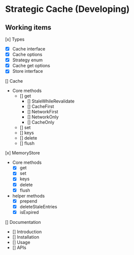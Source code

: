 # Strategic Cache (Developing)

## Working items

[x] Types
- [x] Cache interface
- [x] Cache options
- [x] Strategy enum
- [x] Cache get options
- [x] Store interface

[] Cache
- Core methods
  - [] get
    - [] StaleWhileRevalidate
    - [] CacheFirst
    - [] NetworkFirst
    - [] NetworkOnly
    - [] CacheOnly
  - [] set
  - [] keys
  - [] delete
  - [] flush

[x] MemoryStore
- Core methods
  - [x] get
  - [x] set
  - [x] keys
  - [x] delete
  - [x] flush
- helper methods
  - [x] prepend
  - [x] deleteStaleEntries
  - [x] isExpired

[] Documentation
- [] Introduction
- [] Installation
- [] Usage
- [] APIs
